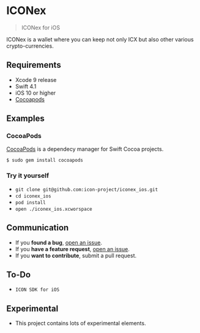 # ICONex
> ICONex for iOS

ICONex is a wallet where you can keep not only ICX but also other various crypto-currencies.

## Requirements
* Xcode 9 release
* Swift 4.1
* iOS 10 or higher
* [Cocoapods](https://cocoapods.org/)

## Examples
### CocoaPods
[CocoaPods](https://cocoapods.org/) is a dependecy manager for Swift Cocoa projects.
```
$ sudo gem install cocoapods
```
### Try it yourself
* ```git clone git@github.com:icon-project/iconex_ios.git```
* ```cd iconex_ios```
* ```pod install```
* ```open ./iconex_ios.xcworspace```

## Communication
* If you **found a bug**, [open an issue](https://github.com/icon-project/iconex_ios/issues/).
* If you **have a feature request**, [open an issue](https://github.com/icon-project/iconex_ios/issues/).
* If you **want to contribute**, submit a pull request.

## To-Do
* ```ICON SDK for iOS```

## Experimental
* This project contains lots of experimental elements.
